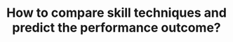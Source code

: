 ---
id: question-015
title: How to compare skill techniques and predict the performance outcome?
application: skill acquisition and coaching
dataTypes:
  - image-or-video
questionType: descriptive
dataExpertises:
  - computer-vision
  - classification
dataMethods:
  - deep-learning
  - event-recognition
themes:
  - sports-science
  - performance-analysis
taskSolvers:
  - predict-performance
experts:
  - Simon Denman
references:
  - https://arxiv.org/pdf/2105.00371.pdf
---